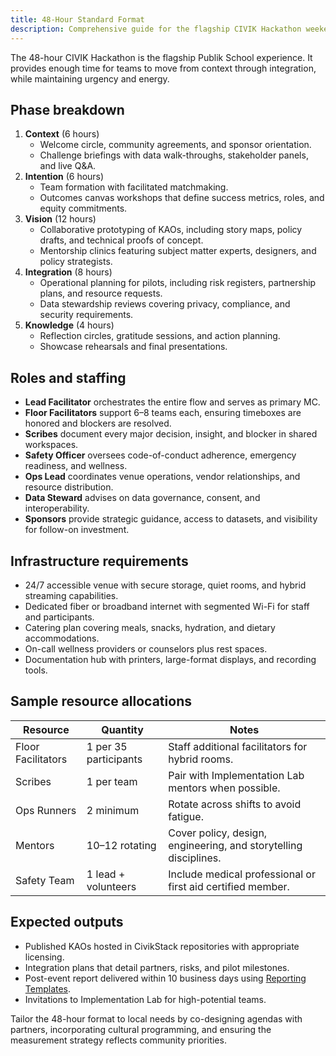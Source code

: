 ```yaml
---
title: 48-Hour Standard Format
description: Comprehensive guide for the flagship CIVIK Hackathon weekend experience.
---
```


The 48-hour CIVIK Hackathon is the flagship Publik School experience. It provides enough time for teams to move from context through integration, while maintaining urgency and energy.

## Phase breakdown

1. **Context** (6 hours)
   - Welcome circle, community agreements, and sponsor orientation.
   - Challenge briefings with data walk-throughs, stakeholder panels, and live Q&A.
2. **Intention** (6 hours)
   - Team formation with facilitated matchmaking.
   - Outcomes canvas workshops that define success metrics, roles, and equity commitments.
3. **Vision** (12 hours)
   - Collaborative prototyping of KAOs, including story maps, policy drafts, and technical proofs of concept.
   - Mentorship clinics featuring subject matter experts, designers, and policy strategists.
4. **Integration** (8 hours)
   - Operational planning for pilots, including risk registers, partnership plans, and resource requests.
   - Data stewardship reviews covering privacy, compliance, and security requirements.
5. **Knowledge** (4 hours)
   - Reflection circles, gratitude sessions, and action planning.
   - Showcase rehearsals and final presentations.

## Roles and staffing

- **Lead Facilitator** orchestrates the entire flow and serves as primary MC.
- **Floor Facilitators** support 6–8 teams each, ensuring timeboxes are honored and blockers are resolved.
- **Scribes** document every major decision, insight, and blocker in shared workspaces.
- **Safety Officer** oversees code-of-conduct adherence, emergency readiness, and wellness.
- **Ops Lead** coordinates venue operations, vendor relationships, and resource distribution.
- **Data Steward** advises on data governance, consent, and interoperability.
- **Sponsors** provide strategic guidance, access to datasets, and visibility for follow-on investment.

## Infrastructure requirements

- 24/7 accessible venue with secure storage, quiet rooms, and hybrid streaming capabilities.
- Dedicated fiber or broadband internet with segmented Wi-Fi for staff and participants.
- Catering plan covering meals, snacks, hydration, and dietary accommodations.
- On-call wellness providers or counselors plus rest spaces.
- Documentation hub with printers, large-format displays, and recording tools.

## Sample resource allocations

| Resource | Quantity | Notes |
| --- | --- | --- |
| Floor Facilitators | 1 per 35 participants | Staff additional facilitators for hybrid rooms. |
| Scribes | 1 per team | Pair with Implementation Lab mentors when possible. |
| Ops Runners | 2 minimum | Rotate across shifts to avoid fatigue. |
| Mentors | 10–12 rotating | Cover policy, design, engineering, and storytelling disciplines. |
| Safety Team | 1 lead + volunteers | Include medical professional or first aid certified member. |

## Expected outputs

- Published KAOs hosted in CivikStack repositories with appropriate licensing.
- Integration plans that detail partners, risks, and pilot milestones.
- Post-event report delivered within 10 business days using [Reporting Templates](../measurement/reporting_templates).
- Invitations to Implementation Lab for high-potential teams.

Tailor the 48-hour format to local needs by co-designing agendas with partners, incorporating cultural programming, and ensuring the measurement strategy reflects community priorities.
